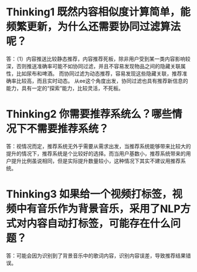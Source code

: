 # Thinking1	既然内容相似度计算简单，能频繁更新，为什么还需要协同过滤算法呢？
 
答：（1）内容推送比较静态推荐，内容推荐死板，除非用户受到某一类内容影响较深，否则推送准确率可能不如协同过滤，并且不容易发现物品之间的隐藏关联属性，比如尿布和啤酒。 而协同过滤为动态推荐，容易发现这些隐藏关联，推荐准确率比较高，而且实时动态。   从ee这个角度出发，协同过滤也具有推荐新信息的能力，具有一定的“探索”能力，比较灵活，不死板。

# Thinking2	你需要推荐系统么？哪些情况下不需要推荐系统？ #

答：视情况而定，推荐系统无外乎需要从需求出发，当推荐系统能够带来比较大的提升的情况下，推荐系统是个比较好的选择。而当用户基数小，推荐系统带来的用户提升比例虽说相同，但是实际提升数量较小，这种情况下其实不建议用推荐系统。

# Thinking3	如果给一个视频打标签，视频中有音乐作为背景音乐，采用了NLP方式对内容自动打标签，可能存在什么问题？ #

答：可能会因为识别到了背景音乐中的歌词内容，识别内容误差，导致推荐结果错误。 

